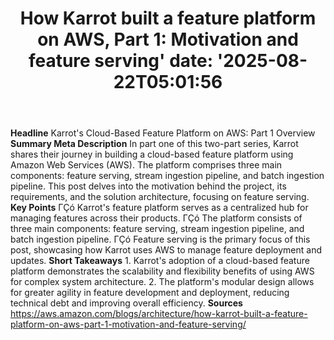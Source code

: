 ﻿---
title: "How Karrot built a feature platform on AWS, Part 1: Motivation and feature serving'
date: '2025-08-22T05:01:56"
category: "Markets"
summary: ""
slug: "how karrot built a feature platform on aws part 1 motivation"
source_urls:
  - "https://aws.amazon.com/blogs/architecture/how-karrot-built-a-feature-platform-on-aws-part-1-motivation-and-feature-serving/"
seo:
  title: "How Karrot built a feature platform on AWS, Part 1: Motivation and feature serving | Hash n Hedge'
  description: '"
  keywords: ["news", "markets", "brief"]
---
**Headline** Karrot's Cloud-Based Feature Platform on AWS: Part 1 Overview  **Summary Meta Description** In part one of this two-part series, Karrot shares their journey in building a cloud-based feature platform using Amazon Web Services (AWS). The platform comprises three main components: feature serving, stream ingestion pipeline, and batch ingestion pipeline. This post delves into the motivation behind the project, its requirements, and the solution architecture, focusing on feature serving.  **Key Points**  ΓÇó Karrot's feature platform serves as a centralized hub for managing features across their products. ΓÇó The platform consists of three main components: feature serving, stream ingestion pipeline, and batch ingestion pipeline. ΓÇó Feature serving is the primary focus of this post, showcasing how Karrot uses AWS to manage feature deployment and updates.  **Short Takeaways**  1. Karrot's adoption of a cloud-based feature platform demonstrates the scalability and flexibility benefits of using AWS for complex system architecture. 2. The platform's modular design allows for greater agility in feature development and deployment, reducing technical debt and improving overall efficiency.  **Sources** https://aws.amazon.com/blogs/architecture/how-karrot-built-a-feature-platform-on-aws-part-1-motivation-and-feature-serving/ 
